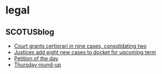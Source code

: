 # legal

## SCOTUSblog
- [Court grants certiorari in nine cases, consolidating two](http://www.scotusblog.com/2016/09/court-adds-eight-cases-to-its-merits-docket/)
- [Justices add eight new cases to docket for upcoming term](http://www.scotusblog.com/2016/09/justices-add-eight-new-cases-to-docket-for-upcoming-term/)
- [Petition of the day](http://www.scotusblog.com/2016/09/petition-of-the-day-1001/)
- [Thursday round-up](http://www.scotusblog.com/2016/09/thursday-round-up-343/)


